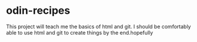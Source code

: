 # odin-recipes
This project will teach me the basics of html and git. 
I should be comfortably able to use html and git to create things by the end.hopefully
